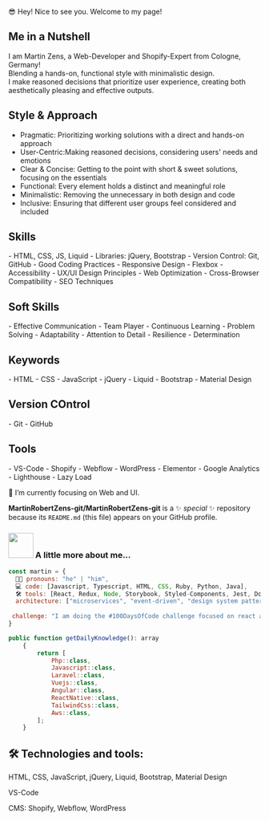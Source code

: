 😎 Hey! Nice to see you.
Welcome to my page!

<h2>Me in a Nutshell</h2>

I am Martin Zens, a Web-Developer and Shopify-Expert from Cologne, Germany!
<br>
Blending a hands-on, functional style with minimalistic design.
<br>
I make reasoned decisions that prioritize user experience, creating both aesthetically pleasing and effective outputs.

<h2>Style & Approach</h2>
<ul>
  <li>Pragmatic:  Prioritizing working solutions with a direct and hands-on approach </li>
  <li>User-Centric:Making reasoned decisions, considering users' needs and emotions</li>
  <li>Clear & Concise: Getting to the point with short & sweet solutions, focusing on the essentials</li>
  <li>Functional: Every element holds a distinct and meaningful role</li>
  <li>Minimalistic:  Removing the unnecessary in both design and code</li>
  <li>Inclusive: Ensuring that different user groups feel considered and included</li>
</ul>

<h2>Skills</h2>
- HTML, CSS, JS, Liquid
- Libraries: jQuery, Bootstrap
- Version Control: Git, GitHub
- Good Coding Practices
- Responsive Design
- Flexbox 
- Accessibility
- UX/UI Design Principles
- Web Optimization
- Cross-Browser Compatibility
- SEO Techniques

<h2>Soft Skills</h2>
- Effective Communication
- Team Player
- Continuous Learning
- Problem Solving
- Adaptability
- Attention to Detail
- Resilience
- Determination

<h2>Keywords</h2>
- HTML
- CSS
- JavaScript
- jQuery
- Liquid
- Bootstrap
- Material Design


<h2>Version COntrol</h2>
- Git
- GitHub

<h2>Tools</h2>
- VS-Code
- Shopify
- Webflow
- WordPress
- Elementor
- Google Analytics
- Lighthouse
- Lazy Load























🔭 I’m currently focusing on Web and UI.


**MartinRobertZens-git/MartinRobertZens-git** is a ✨ _special_ ✨ repository because its `README.md` (this file) appears on your GitHub profile.
### <img src="https://media.giphy.com/media/VgCDAzcKvsR6OM0uWg/giphy.gif" width="50"> A little more about me... 
```javascript
const martin = {
  👨‍💻 pronouns: "he" | "him",
  💻 code: [Javascript, Typescript, HTML, CSS, Ruby, Python, Java],
  🛠️ tools: [React, Redux, Node, Storybook, Styled-Components, Jest, Docker],
  architecture: ["microservices", "event-driven", "design system pattern"],
  
 challenge: "I am doing the #100DaysOfCode challenge focused on react and typescript"
}

public function getDailyKnowledge(): array
    {
        return [
            Php::class,
            Javascript::class,
            Laravel::class,
            Vuejs::class,
            Angular::class,
            ReactNative::class,
            TailwindCss::class,
            Aws::class,
        ];
    }
```



<h2>🛠️ Technologies and tools: </h2>

HTML, CSS, JavaScript, jQuery, Liquid, Bootstrap, Material Design

VS-Code

CMS: Shopify, Webflow, WordPress




